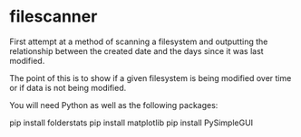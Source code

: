 # filescanner

First attempt at a method of scanning a filesystem and outputting the relationship between the created date and the days since it was last modified. 

The point of this is to show if a given filesystem is being modified over time or if data is not being modified.

You will need Python as well as the following packages:

pip install folderstats
pip install matplotlib
pip install PySimpleGUI

